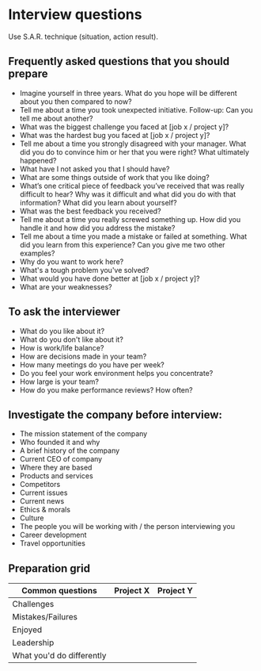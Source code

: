 # Interview questions

Use S.A.R. technique (situation, action result).

## Frequently asked questions that you should prepare

* Imagine yourself in three years. What do you hope will be different about you then compared to now?
* Tell me about a time you took unexpected initiative. Follow-up: Can you tell me about another?
* What was the biggest challenge you faced at [job x / project y]?
* What was the hardest bug you faced at [job x / project y]?
* Tell me about a time you strongly disagreed with your manager. What did you do to convince him or her that you were right? What ultimately happened?
* What have I not asked you that I should have?
* What are some things outside of work that you like doing?
* What’s one critical piece of feedback you’ve received that was really difficult to hear? Why was it difficult and what did you do with that information? What did you learn about yourself?
* What was the best feedback you received?
* Tell me about a time you really screwed something up. How did you handle it and how did you address the mistake?
* Tell me about a time you made a mistake or failed at something. What did you learn from this experience? Can you give me two other examples?
* Why do you want to work here?
* What's a tough problem you've solved?
* What would you have done better at [job x / project y]?
* What are your weaknesses?

## To ask the interviewer

* What do you like about it?
* What do you don't like about it?
* How is work/life balance?
* How are decisions made in your team?
* How many meetings do you have per week?
* Do you feel your work environment helps you concentrate?
* How large is your team?
* How do you make performance reviews? How often?

## Investigate the company before interview:

* The mission statement of the company
* Who founded it and why
* A brief history of the company
* Current CEO of company
* Where they are based
* Products and services
* Competitors
* Current issues
* Current news
* Ethics & morals
* Culture
* The people you will be working with / the person interviewing you
* Career development
* Travel opportunities

## Preparation grid

| Common questions          | Project X | Project Y |
|---------------------------|-----------|-----------|
| Challenges                |           |           |
| Mistakes/Failures         |           |           |
| Enjoyed                   |           |           |
| Leadership                |           |           |
| What you'd do differently |           |           |
